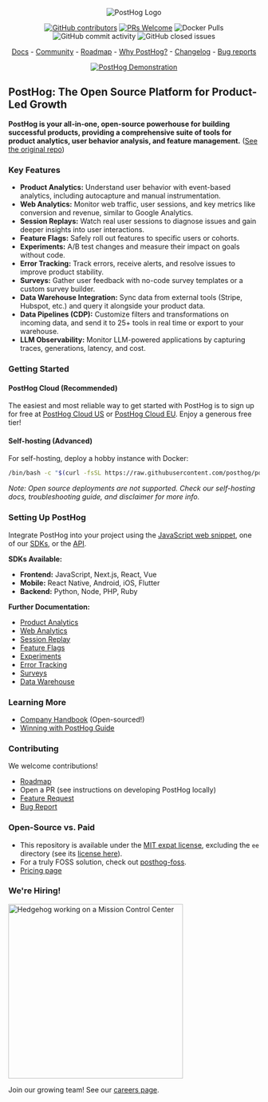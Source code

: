<p align="center">
  <img alt="PostHog Logo" src="https://user-images.githubusercontent.com/65415371/205059737-c8a4f836-4889-4654-902e-f302b187b6a0.png">
</p>

<p align="center">
  <a href='https://posthog.com/contributors'><img alt="GitHub contributors" src="https://img.shields.io/github/contributors/posthog/posthog"/></a>
  <a href='http://makeapullrequest.com'><img alt='PRs Welcome' src='https://img.shields.io/badge/PRs-welcome-brightgreen.svg?style=shields'/></a>
  <img alt="Docker Pulls" src="https://img.shields.io/docker/pulls/posthog/posthog"/>
  <img alt="GitHub commit activity" src="https://img.shields.io/github/commit-activity/m/posthog/posthog"/>
  <img alt="GitHub closed issues" src="https://img.shields.io/github/issues-closed/posthog/posthog"/>
</p>

<p align="center">
  <a href="https://posthog.com/docs">Docs</a> - <a href="https://posthog.com/community">Community</a> - <a href="https://posthog.com/roadmap">Roadmap</a> - <a href="https://posthog.com/why">Why PostHog?</a> - <a href="https://posthog.com/changelog">Changelog</a> - <a href="https://github.com/PostHog/posthog/issues/new?assignees=&labels=bug&template=bug_report.md">Bug reports</a>
</p>

<p align="center">
  <a href="https://www.youtube.com/watch?v=2jQco8hEvTI">
    <img src="https://res.cloudinary.com/dmukukwp6/image/upload/demo_thumb_68d0d8d56d" alt="PostHog Demonstration">
  </a>
</p>

## PostHog: The Open Source Platform for Product-Led Growth

**PostHog is your all-in-one, open-source powerhouse for building successful products, providing a comprehensive suite of tools for product analytics, user behavior analysis, and feature management.** ([See the original repo](https://github.com/PostHog/posthog))

### Key Features

*   **Product Analytics:** Understand user behavior with event-based analytics, including autocapture and manual instrumentation.
*   **Web Analytics:** Monitor web traffic, user sessions, and key metrics like conversion and revenue, similar to Google Analytics.
*   **Session Replays:** Watch real user sessions to diagnose issues and gain deeper insights into user interactions.
*   **Feature Flags:** Safely roll out features to specific users or cohorts.
*   **Experiments:** A/B test changes and measure their impact on goals without code.
*   **Error Tracking:**  Track errors, receive alerts, and resolve issues to improve product stability.
*   **Surveys:** Gather user feedback with no-code survey templates or a custom survey builder.
*   **Data Warehouse Integration:** Sync data from external tools (Stripe, Hubspot, etc.) and query it alongside your product data.
*   **Data Pipelines (CDP):** Customize filters and transformations on incoming data, and send it to 25+ tools in real time or export to your warehouse.
*   **LLM Observability:** Monitor LLM-powered applications by capturing traces, generations, latency, and cost.

### Getting Started

#### PostHog Cloud (Recommended)

The easiest and most reliable way to get started with PostHog is to sign up for free at [PostHog Cloud US](https://us.posthog.com/signup) or [PostHog Cloud EU](https://eu.posthog.com/signup).  Enjoy a generous free tier!

#### Self-hosting (Advanced)

For self-hosting, deploy a hobby instance with Docker:

```bash
/bin/bash -c "$(curl -fsSL https://raw.githubusercontent.com/posthog/posthog/HEAD/bin/deploy-hobby)"
```

_Note: Open source deployments are not supported. Check our self-hosting docs, troubleshooting guide, and disclaimer for more info._

### Setting Up PostHog

Integrate PostHog into your project using the [JavaScript web snippet](https://posthog.com/docs/getting-started/install?tab=snippet), one of our [SDKs](https://posthog.com/docs/getting-started/install?tab=sdks), or the [API](https://posthog.com/docs/getting-started/install?tab=api).

**SDKs Available:**

*   **Frontend:** JavaScript, Next.js, React, Vue
*   **Mobile:** React Native, Android, iOS, Flutter
*   **Backend:** Python, Node, PHP, Ruby

**Further Documentation:**

*   [Product Analytics](https://posthog.com/docs/product-analytics/capture-events)
*   [Web Analytics](https://posthog.com/docs/web-analytics/getting-started)
*   [Session Replay](https://posthog.com/docs/session-replay/how-to-watch-recordings)
*   [Feature Flags](https://posthog.com/docs/feature-flags/creating-feature-flags)
*   [Experiments](https://posthog.com/docs/experiments/creating-an-experiment)
*   [Error Tracking](https://posthog.com/docs/error-tracking/installation#setting-up-exception-autocapture)
*   [Surveys](https://posthog.com/docs/surveys/installation)
*   [Data Warehouse](https://posthog.com/docs/cdp/sources)

### Learning More

*   [Company Handbook](https://posthog.com/handbook) (Open-sourced!)
*   [Winning with PostHog Guide](https://posthog.com/docs/new-to-posthog/getting-hogpilled)

### Contributing

We welcome contributions!

*   [Roadmap](https://posthog.com/roadmap)
*   Open a PR (see instructions on developing PostHog locally)
*   [Feature Request](https://github.com/PostHog/posthog/issues/new?assignees=&labels=enhancement%2C+feature&template=feature_request.md)
*   [Bug Report](https://github.com/PostHog/posthog/issues/new?assignees=&labels=bug&template=bug_report.md)

### Open-Source vs. Paid

*   This repository is available under the [MIT expat license](https://github.com/PostHog/posthog/blob/master/LICENSE), excluding the `ee` directory (see its [license here](https://github.com/PostHog/posthog/blob/master/ee/LICENSE)).
*   For a truly FOSS solution, check out [posthog-foss](https://github.com/PostHog/posthog-foss).
*   [Pricing page](https://posthog.com/pricing)

### We're Hiring!

<img src="https://res.cloudinary.com/dmukukwp6/image/upload/v1/posthog.com/src/components/Home/images/mission-control-hog" alt="Hedgehog working on a Mission Control Center" width="350px"/>

Join our growing team!  See our [careers page](https://posthog.com/careers).